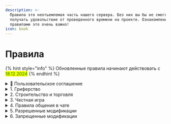 ```yaml
---
description: >-
  Правила это неотъемлемая часть нашего сервера. Без них вы бы не смогли
  получать удовольствие от проведенного времени на проекте. Ознакомление с
  правилами это очень важно!
icon: book
---
```


# Правила

{% hint style="info" %}
Обновленные правила начинают действовать с <mark style="color:green;">18.12.2024</mark>
{% endhint %}

<details>

<summary>📜 Пользовательское соглашение</summary>

* Присоединяясь к нашему Minecraft серверу, вы выражаете свое согласие с нашими правилами, установленными на этом проекте
* Незнание правил и пользовательского соглашения не освобождает от ответственности
* За нарушение правил предусмотрены различные виды наказаний, включая, но не ограничиваясь, исключением с проекта на неопределенный срок. Решение о наказании принимает администрация проекта
* Владелец аккаунта несет полную ответственность за все действия, совершаемые под его аккаунтом
* Администрация имеет право наказывать проблемных пользователей без объяснения причин

</details>

<details>

<summary>1. Гриферство</summary>

**Запрещено:**

* 1.1. Повреждение построек общественных мест или других игроков без разрешения владельца/руководства
* 1.2. Похищение ресурсов с общественных или частных мест, а так же использование чужих объектов в своих целях без разрешения руководства/владельца
* 1.3. Убийство и использование существ, принадлежащих другим игрокам
* 1.4. Нарушение правил установленных владельцами территории
* 1.5. Нанесение урона или убийство игрока без причины и возврата ресурсов
* 1.6. Загрязнение общественных мест (установка или выбрасывание блоков, предметов)
* 1.7. Создание лаг-машин, включая большое количество сущностей, сундуков, воронок или голов в одном месте, что может негативно сказаться на производительности сервера или привести к его краху
* 1.8. Преследование других игроков, если они этого не желают
* 1.9. Игнорирование просьб покинуть постройки/территории/фермы (за исключением общественных мест)

</details>

<details>

<summary>2. Строительство и торговля</summary>

* 2.1. Строительство, без разрешения руководства вблизи от спавна _(менее чем в 100 блоков)_
* 2.2. Строительство крупных ферм, которые могут сказаться на производительности сервера
* 2.3. Строительство на территории других игроков в радиусе 50 блоков без разрешения владельцев
* 2.4. Размещение нацистских символов и сексуализированных объектов
* 2.5. Добыча ресурсов _(менее чем 300 блоков)_, разрушения ландшафта для добычи ресурсов

- 2.6 Создание механизмов для дюпа ковриков

</details>

<details>

<summary>3. Честная игра</summary>

* 3.1. Использование/хранение любых видов читов и программного обеспечения, не разрешенных на сервере, а также отказ от проверки
* 3.2. Использование любых видов ошибок и уязвимостей на сервере
* 3.3. Создание и использование твинк-аккаунтов, обход блокировки
* 3.4. Использование скинов содержащих непристойные, нацистские элементы
* 3.5. Использование провокационных никнеймов, содержащих оскорбления, ненормативную лексику или любую другую негативную информацию
* 3.6. Продажа/передача/взлом аккаунтов
* 3.7. Умышленная порча игрового процесса другим игрокам, создание помехи
* 3.8. Вмешательство в работу администрации сервера и создание помех препятствующие работе
* 3.9. Присваивать ресурсы/строения забаненных или ушедших игроков без разрешения руководства
* 3.10. Бесплатно раздавать ресурсы без разрешения руководства
* 3.11. Продавать внутриигровые ценности за реальные деньги
* 3.12. Организация махинаций с украденными или приобретёнными ресурсами, а также манипуляции с ними для получения выгоды

</details>

<details>

<summary>4. Правила общения в чате</summary>

* 4.1. Угнетение или оскорбление пользователей/любых меньшинств, негативное высказывание в адрес других наций, рас или религий&#x20;
* 4.2. Обсуждение/упоминание/публикация аморальных, непристойных, террористических, политических, нацистских тем/фото/видео&#x20;
* 4.3. Запугивание, оскорбление или разглашение персональной/ложной информации других игроков или третьих лиц, суицидальные намеки или призывы&#x20;
* 4.4. Чрезмерное использование глобального чата в форме личной переписки&#x20;
* 4.5. Чрезмерный флуд, спам, оффтоп&#x20;
* 4.6. Попрошайничество, вымогательство, мошенничество и шантаж&#x20;
* 4.7. Реклама сторонних программ, читов, проектов или услуг без одобрения администрации&#x20;
* 4.8. Публичное оскорбление проекта или его команды&#x20;
* 4.9. Публичные негативные высказывания про блокировки выданную администрацией&#x20;
* 4.10. Проигрывание своей музыки через голосовой чат с использованием сторонних программ в общественных местах&#x20;
* 4.11. Начинать или продолжать разговоры, включающие провокации на конфликты, оскорбления, нецензурную лексику, обсуждение религиозных или политических тем, а также любые споры, нарушающие правила или вызывающие негативные эмоции

</details>

<details>

<summary>5. Разрешенные модификации</summary>

* Advancements Enlarge
* Badlion Client
* Better Dropped Items
* BetterF3
* Blur _(и Blur+)_
* Bobby
* Chat Heads
* Chat Up
* Colormatic
* CraftPresence
* Essential
* Fabric API
* Held Item Info
* Iris Shaders
* JourneyMap
* Just Enough Items _(JEI)_
* LambDynamicLights
* Light Level Overlay
* Litematica
* Lithium
* Logical Zoom
* MiniHUD
* ModMenu
* ModUpdater
* Not Enough Crashes
* OffersHUD
* OptiFabric
* OptiFine
* Phosphor
* Pochatok
* Presence Footsteps
* Replay Mod
* Shulker Tooltip
* Smooth Boot
* Sodium
* Stendhal
* StepUpNext
* Twitch Chat Bridge
* VoxelMap
* Xaero's Minimap
* Xaero's World Map

### 🔎 Не нашли то что искали?&#x20;

Обратитесь в [<mark style="color:green;">техническую поддержку</mark>](https://t.me/vssupports_bot).

</details>

<details>

<summary>6. Запрещенные модификации</summary>

* Авто-тотем модификации _(любого вида)_
* Чит-модификации _(любого вида)_
* Aristois
* AutoSwitch
* Baritone
* Item Scroller
* Bedrock Miner
* Better PVP _(все версии)_
* BetterClicker
* Bridging Mod
* ClientCommands
* CMDCam
* Elytra Utilities
* FindMe
* FreeCam _(даже Modrinth Edition)_
* Impact
* Inertia
* Inventory Plus
* Inventory Tabs
* InvMove
* ItemSwapper
* Jello
* LavaClearView
* Librarian Trade Finder
* MultiConnect
* NoFog
* SeedCracker
* Sigma
* Trajectory Preview
* Tweakeroo
* Wall-Jump
* Wurst
* X-ray модификации _(любого вида)_

### 🔎 Не нашли то что искали?

Обратитесь в [<mark style="color:green;">техническую поддержку</mark>](https://t.me/vssupports_bot).

</details>
